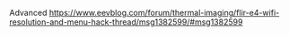 Advanced
https://www.eevblog.com/forum/thermal-imaging/flir-e4-wifi-resolution-and-menu-hack-thread/msg1382599/#msg1382599
